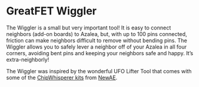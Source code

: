 # GreatFET Wiggler

The Wiggler is a small but very important tool! It is easy to connect neighbors (add-on boards) to Azalea, but, with up to 100 pins connected, friction can make neighbors difficult to remove without bending pins. The Wiggler allows you to safely lever a neighbor off of your Azalea in all four corners, avoiding bent pins and keeping your neighbors safe and happy. It’s extra-neighborly!

The Wiggler was inspired by the wonderful UFO Lifter Tool that comes with some of the [ChipWhisperer kits](https://www.newae.com/chipwhisperer) from [NewAE](https://www.newae.com/).